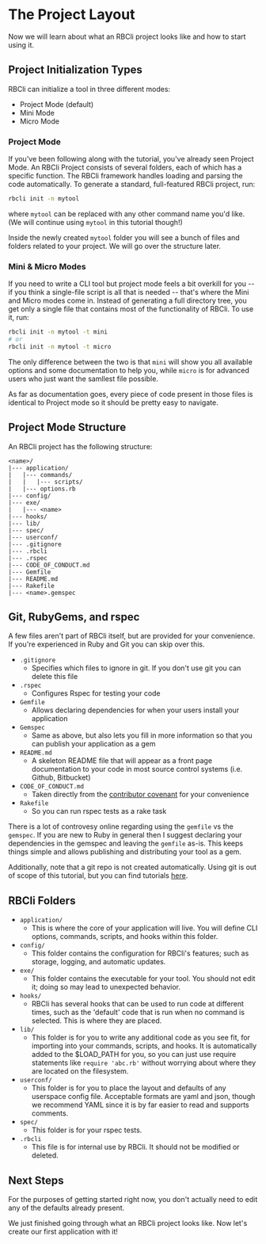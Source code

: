 # The Project Layout

Now we will learn about what an RBCli project looks like and how to start using it.

## Project Initialization Types

RBCli can initialize a tool in three different modes:

- Project Mode (default)
- Mini Mode
- Micro Mode

### Project Mode

If you've been following along with the tutorial, you've already seen Project Mode. An RBCli Project consists of several folders, each of which has a specific function. The RBCli framework handles loading and parsing the code automatically. To generate a standard, full-featured RBCli project, run:

```bash
rbcli init -n mytool
```

where `mytool` can be replaced with any other command name you'd like. (We will continue using `mytool` in this tutorial though!)

Inside the newly created `mytool` folder you will see a bunch of files and folders related to your project. We will go over the structure later.

### Mini & Micro Modes

If you need to write a CLI tool but project mode feels a bit overkill for you -- if you think a single-file script is all that is needed -- that's where the Mini and Micro modes come in. Instead of generating a full directory tree, you get only a single file that contains most of the functionality of RBCli. To use it, run:

```bash
rbcli init -n mytool -t mini
# or
rbcli init -n mytool -t micro
```

The only difference between the two is that `mini` will show you all available options and some documentation to help you, while `micro` is for advanced users who just want the samllest file possible.

As far as documentation goes, every piece of code present in those files is identical to Project mode so it should be pretty easy to navigate.

## Project Mode Structure

An RBCli project has the following structure:

```text
<name>/
|--- application/
|   |--- commands/
|   |   |--- scripts/
|   |--- options.rb
|--- config/
|--- exe/
|   |--- <name>
|--- hooks/
|--- lib/
|--- spec/
|--- userconf/
|--- .gitignore
|--- .rbcli
|--- .rspec
|--- CODE_OF_CONDUCT.md
|--- Gemfile
|--- README.md
|--- Rakefile
|--- <name>.gemspec
```

## Git, RubyGems, and rspec

A few files aren't part of RBCli itself, but are provided for your convenience. If you're experienced in Ruby and Git you can skip over this.

* `.gitignore`
	* Specifies which files to ignore in git. If you don't use git you can delete this file
* `.rspec`
	* Configures Rspec for testing your code
* `Gemfile`
	* Allows declaring dependencies for when your users install your application
* `Gemspec`
	* Same as above, but also lets you fill in more information so that you can publish your application as a gem
* `README.md`
	* A skeleton README file that will appear as a front page documentation to your code in most source control systems (i.e. Github, Bitbucket)
* `CODE_OF_CONDUCT.md`
	* Taken directly from the [contributor covenant][contributor_covenant] for your convenience
* `Rakefile`
	* So you can run rspec tests as a rake task

There is a lot of controvesy online regarding using the `gemfile` vs the `gemspec`. If you are new to Ruby in general then I suggest declaring your dependencies in the gemspec and leaving the `gemfile` as-is. This keeps things simple and allows publishing and distributing your tool as a gem.

Additionally, note that a git repo is not created automatically. Using git is out of scope of this tutorial, but you can find tutorials [here][git_tutorials].

## RBCli Folders

* `application/`
	* This is where the core of your application will live. You will define CLI options, commands, scripts, and hooks within this folder.
* `config/`
	* This folder contains the configuration for RBCli's features; such as storage, logging, and automatic updates.
* `exe/`
	* This folder contains the executable for your tool. You should not edit it; doing so may lead to unexpected behavior.
* `hooks/`
	* RBCli has several hooks that can be used to run code at different times, such as the 'default' code that is run when no command is selected. This is where they are placed.
* `lib/`
	* This folder is for you to write any additional code as you see fit, for importing into your commands, scripts, and hooks. It is automatically added to the $LOAD_PATH for you, so you can just use require statements like `require 'abc.rb'`  without worrying about where they are located on the filesystem.
* `userconf/`
	* This folder is for you to place the layout and defaults of any userspace config file. Acceptable formats are yaml and json, though we recommend YAML since it is by far easier to read and supports comments.
* `spec/`
	* This folder is for your rspec tests.
* `.rbcli`
	* This file is for internal use by RBCli. It should not be modified or deleted.

## Next Steps

For the purposes of getting started right now, you don't actually need to edit any of the defaults already present.

We just finished going through what an RBCli project looks like. Now let's create our first application with it!

[contributor_covenant]: http://contributor-covenant.org
[git_tutorials]: https://www.tutorialspoint.com/git/